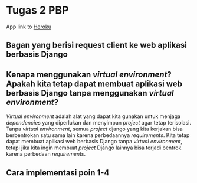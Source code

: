 # Tugas 2 PBP

App link to [Heroku](https://fikri-belum-sembuh.herokuapp.com/katalog/)

## Bagan yang berisi request client ke web aplikasi berbasis Django

## Kenapa menggunakan _virtual environment_? Apakah kita tetap dapat membuat aplikasi web berbasis Django tanpa menggunakan _virtual environment_?
_Virtual environment_ adalah alat yang dapat kita gunakan untuk menjaga _dependencies_ yang diperlukan dan menyimpan _project_ agar tetap terisolasi. Tanpa _virtual environment_, semua _project_ django yang kita kerjakan bisa berbentrokan satu sama lain karena perbedaannya _requirements_. Kita tetap dapat membuat aplikasi web berbasis Django tanpa _virtual environment_, tetapi jika kita ingin membuat _project_ Django lainnya bisa terjadi bentrok karena perbedaan _requirements_.   

## Cara implementasi poin 1-4
